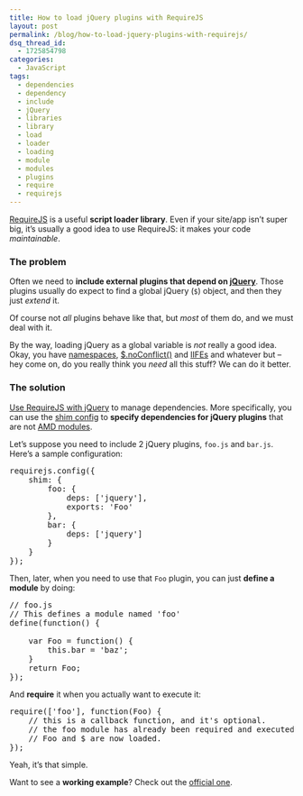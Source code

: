 ```yaml
---
title: How to load jQuery plugins with RequireJS
layout: post
permalink: /blog/how-to-load-jquery-plugins-with-requirejs/
dsq_thread_id:
  - 1725854798
categories:
  - JavaScript
tags:
  - dependencies
  - dependency
  - include
  - jQuery
  - libraries
  - library
  - load
  - loader
  - loading
  - module
  - modules
  - plugins
  - require
  - requirejs
---
```

<div id="jbID-966" class="jbPost">
  <p>
    <a href="http://requirejs.org/" title="Go to the official website" target="_blank">RequireJS</a> is a useful <strong>script loader library</strong>. Even if your site/app isn&#8217;t super big, it&#8217;s usually a good idea to use RequireJS: it makes your code <em>maintainable</em>.
  </p>
  
  <h3>
    The problem
  </h3>
  
  <p>
    Often we need to <strong>include external plugins that depend on <a href="http://jquery.com/" title="Go to jQuery site" target="_blank">jQuery</a></strong>. Those plugins usually do expect to find a global jQuery (<code>$</code>) object, and then they just <em>extend</em> it.
  </p>
  
  <p>
    Of course not <em>all</em> plugins behave like that, but <em>most</em> of them do, and we must deal with it.
  </p>
  
  <p>
    By the way, loading jQuery as a global variable is <em>not</em> really a good idea. Okay, you have <a href="http://stackoverflow.com/a/2866920/801544" target="_blank" rel="nofollow">namespaces</a>, <a href="http://api.jquery.com/jQuery.noConflict/" target="_blank" rel="nofollow">$.noConflict()</a> and <a href="http://benalman.com/news/2010/11/immediately-invoked-function-expression/" target="_blank">IIFEs</a> and whatever but &#8211; hey come on, do you really think you <em>need</em> all this stuff? We can do it better.
  </p>
  
  <h3>
    The solution
  </h3>
  
  <p>
    <a href="http://requirejs.org/docs/jquery.html" title="How to use RequireJS with jQuery" target="_blank">Use RequireJS with jQuery</a> to manage dependencies. More specifically, you can use the <a href="http://requirejs.org/docs/api.html#config-shim" target="_blank">shim config</a> to <strong>specify dependencies for jQuery plugins</strong> that are not <a href="http://requirejs.org/docs/whyamd.html" target="_blank" title="Why AMD?">AMD modules</a>.
  </p>
  
  <p>
    Let&#8217;s suppose you need to include 2 jQuery plugins, <code>foo.js</code> and <code>bar.js</code>. Here&#8217;s a sample configuration:
  </p>
  
  <pre>
requirejs.config({
    shim: {
        foo: {
            deps: ['jquery'],
            exports: 'Foo'
        },
        bar: {
            deps: ['jquery']
        }
    }
});</pre>
  
  <p>
    Then, later, when you need to use that <code>Foo</code> plugin, you can just <strong>define a module</strong> by doing:
  </p>
  
  <pre>
// foo.js
// This defines a module named 'foo'
define(function() {
    
    var Foo = function() {
        this.bar = 'baz';
    }
    return Foo;
});</pre>
  
  <p>
    And <strong>require</strong> it when you actually want to execute it:
  </p>
  
  <pre>
require(['foo'], function(Foo) {
    // this is a callback function, and it's optional.
    // the foo module has already been required and executed.
    // Foo and $ are now loaded.
});</pre>
  
  <p>
    Yeah, it&#8217;s that simple.
  </p>
  
  <p>
    Want to see a <strong>working example</strong>? Check out the <a href="https://github.com/requirejs/example-jquery-shim" title="Go to GitHub" target="_blank">official one</a>.
  </p>
</div>